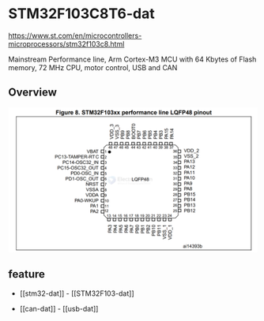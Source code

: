 
# STM32F103C8T6-dat 

https://www.st.com/en/microcontrollers-microprocessors/stm32f103c8.html

Mainstream Performance line, Arm Cortex-M3 MCU with 64 Kbytes of Flash memory, 72 MHz CPU, motor control, USB and CAN

## Overview 



![](2024-07-03-14-02-30.png)




## feature 

- [[stm32-dat]] - [[STM32F103-dat]]

- [[can-dat]] - [[usb-dat]]